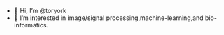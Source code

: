 - 👋 Hi, I’m @toryork
- 👀 I’m interested in image/signal processing,machine-learning,and bio-informatics. 

<!---
toryork/toryork is a ✨ special ✨ repository because its `README.md` (this file) appears on your GitHub profile.
You can click the Preview link to take a look at your changes.
--->
